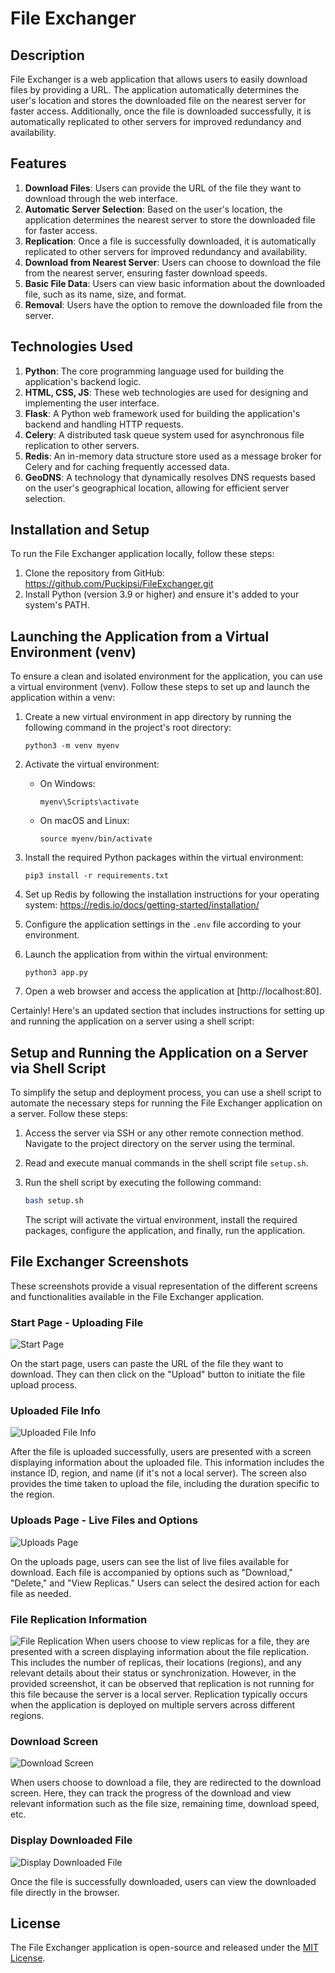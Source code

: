# File Exchanger

## Description

File Exchanger is a web application that allows users to easily download files by providing a URL. The application automatically determines the user's location and stores the downloaded file on the nearest server for faster access. Additionally, once the file is downloaded successfully, it is automatically replicated to other servers for improved redundancy and availability.


## Features
1. **Download Files**: Users can provide the URL of the file they want to download through the web interface.
2. **Automatic Server Selection**: Based on the user's location, the application determines the nearest server to store the downloaded file for faster access.
3. **Replication**: Once a file is successfully downloaded, it is automatically replicated to other servers for improved redundancy and availability.
4. **Download from Nearest Server**: Users can choose to download the file from the nearest server, ensuring faster download speeds.
5. **Basic File Data**: Users can view basic information about the downloaded file, such as its name, size, and format.
6. **Removal**: Users have the option to remove the downloaded file from the server.

## Technologies Used
1. **Python**: The core programming language used for building the application's backend logic.
2. **HTML, CSS, JS**: These web technologies are used for designing and implementing the user interface.
3. **Flask**: A Python web framework used for building the application's backend and handling HTTP requests.
4. **Celery**: A distributed task queue system used for asynchronous file replication to other servers.
5. **Redis**: An in-memory data structure store used as a message broker for Celery and for caching frequently accessed data.
6. **GeoDNS**: A technology that dynamically resolves DNS requests based on the user's geographical location, allowing for efficient server selection.

## Installation and Setup
To run the File Exchanger application locally, follow these steps:

1. Clone the repository from GitHub: https://github.com/Puckipsi/FileExchanger.git
2. Install Python (version 3.9 or higher) and ensure it's added to your system's PATH.

## Launching the Application from a Virtual Environment (venv)
To ensure a clean and isolated environment for the application, you can use a virtual environment (venv). Follow these steps to set up and launch the application within a venv:

1. Create a new virtual environment in app directory by running the following command in the project's root directory:
   ```shell
   python3 -m venv myenv
   ```

2. Activate the virtual environment:
   - On Windows:
     ```shell
     myenv\Scripts\activate
     ```
   - On macOS and Linux:
     ```shell
     source myenv/bin/activate
     ```

3. Install the required Python packages within the virtual environment:
   ```shell
   pip3 install -r requirements.txt
   ```

4. Set up Redis by following the installation instructions for your operating system: https://redis.io/docs/getting-started/installation/

5. Configure the application settings in the `.env` file according to your environment.

6. Launch the application from within the virtual environment:
   ```shell
   python3 app.py
   ```

7. Open a web browser and access the application at [http://localhost:80].

Certainly! Here's an updated section that includes instructions for setting up and running the application on a server using a shell script:

## Setup and Running the Application on a Server via Shell Script

To simplify the setup and deployment process, you can use a shell script to automate the necessary steps for running the File Exchanger application on a server. Follow these steps:

1. Access the server via SSH or any other remote connection method. Navigate to the project directory on the server using the terminal.
2. Read and execute manual commands in the shell script file `setup.sh`.
3. Run the shell script by executing the following command:

   ```bash
   bash setup.sh
   ```

   The script will activate the virtual environment, install the required packages, configure the application, and finally, run the application.

## File Exchanger Screenshots

These screenshots provide a visual representation of the different screens and functionalities available in the File Exchanger application.

### Start Page - Uploading File
![Start Page](screenshots/startpage.png)

On the start page, users can paste the URL of the file they want to download. They can then click on the "Upload" button to initiate the file upload process.

### Uploaded File Info
![Uploaded File Info](screenshots/uploadinfo.png)

After the file is uploaded successfully, users are presented with a screen displaying information about the uploaded file. This information includes the instance ID, region, and name (if it's not a local server). The screen also provides the time taken to upload the file, including the duration specific to the region.

### Uploads Page - Live Files and Options
![Uploads Page](screenshots/uploads.png)

On the uploads page, users can see the list of live files available for download. Each file is accompanied by options such as "Download," "Delete," and "View Replicas." Users can select the desired action for each file as needed.

### File Replication Information
![File Replication](screenshots/replica.png)
When users choose to view replicas for a file, they are presented with a screen displaying information about the file replication. This includes the number of replicas, their locations (regions), and any relevant details about their status or synchronization.
However, in the provided screenshot, it can be observed that replication is not running for this file because the server is a local server. Replication typically occurs when the application is deployed on multiple servers across different regions.

### Download Screen
![Download Screen](screenshots/download.png)

When users choose to download a file, they are redirected to the download screen. Here, they can track the progress of the download and view relevant information such as the file size, remaining time, download speed, etc.

### Display Downloaded File
![Display Downloaded File](screenshots/saved.png)

Once the file is successfully downloaded, users can view the downloaded file directly in the browser.


## License
The File Exchanger application is open-source and released under the [MIT License](LICENSE).

